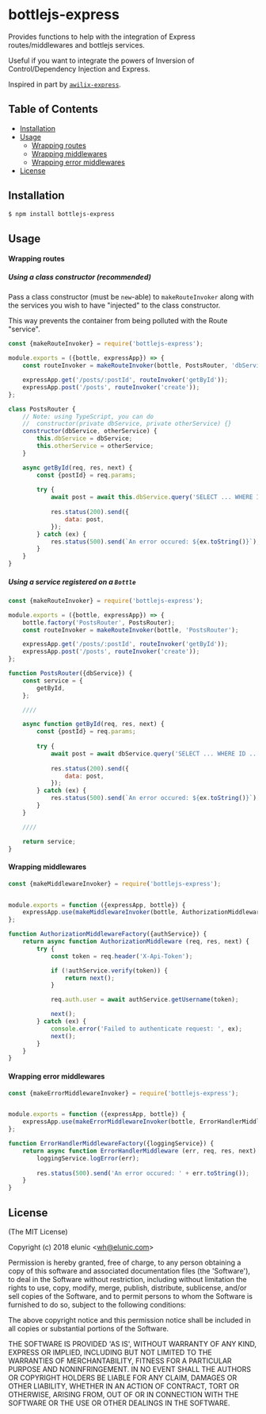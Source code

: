 # bottlejs-express

Provides functions to help with the integration of Express routes/middlewares and bottlejs services.

Useful if you want to integrate the powers of Inversion of Control/Dependency Injection and Express.

Inspired in part by [`awilix-express`](https://github.com/talyssonoc/awilix-express).

## Table of Contents

- [Installation](#installation)
- [Usage](#usage)
  * [Wrapping routes](#wrapping-routes)
  * [Wrapping middlewares](#wrapping-error-middlewares)
  * [Wrapping error middlewares](#wrapping-middlewares)
- [License](#license)


## Installation

```bash
$ npm install bottlejs-express
```


## Usage


#### Wrapping routes


##### Using a class constructor (recommended)

Pass a class constructor (must be `new`-able) to `makeRouteInvoker` along with the services
you wish to have "injected" to the class constructor.

This way prevents the container from being polluted with the Route "service".

```js
const {makeRouteInvoker} = require('bottlejs-express');

module.exports = ({bottle, expressApp}) => {
    const routeInvoker = makeRouteInvoker(bottle, PostsRouter, 'dbService', 'otherService');

    expressApp.get('/posts/:postId', routeInvoker('getById'));
    expressApp.post('/posts', routeInvoker('create'));
};

class PostsRouter {
    // Note: using TypeScript, you can do
    //  constructor(private dbService, private otherService) {}
    constructor(dbService, otherService) {
        this.dbService = dbService;
        this.otherService = otherService;
    }

    async getById(req, res, next) {
        const {postId} = req.params;
        
        try {
            await post = await this.dbService.query('SELECT ... WHERE ID ...');
            
            res.status(200).send({
                data: post,
            });
        } catch (ex) {
            res.status(500).send(`An error occured: ${ex.toString()}`);
        }
    }
}
```

##### Using a service registered on a `Bottle`

```js
const {makeRouteInvoker} = require('bottlejs-express');

module.exports = ({bottle, expressApp}) => {
    bottle.factory('PostsRouter', PostsRouter);
    const routeInvoker = makeRouteInvoker(bottle, 'PostsRouter');

    expressApp.get('/posts/:postId', routeInvoker('getById'));
    expressApp.post('/posts', routeInvoker('create'));
};

function PostsRouter({dbService}) {
    const service = {
        getById,
    };

    ////

    async function getById(req, res, next) {
        const {postId} = req.params;
        
        try {
            await post = await dbService.query('SELECT ... WHERE ID ...');
            
            res.status(200).send({
                data: post,
            });
        } catch (ex) {
            res.status(500).send(`An error occured: ${ex.toString()}`);
        }
    }

    ////

    return service;
}
```


#### Wrapping middlewares
```js
const {makeMiddlewareInvoker} = require('bottlejs-express');


module.exports = function ({expressApp, bottle}) {
    expressApp.use(makeMiddlewareInvoker(bottle, AuthorizationMiddlewareFactory));
};

function AuthorizationMiddlewareFactory({authService}) {
    return async function AuthorizationMiddleware (req, res, next) {
        try {
            const token = req.header('X-Api-Token');

            if (!authService.verify(token)) {
                return next();
            }

            req.auth.user = await authService.getUsername(token);

            next();
        } catch (ex) {
            console.error('Failed to authenticate request: ', ex);
            next();
        }
    }
}
```


#### Wrapping error middlewares
```js
const {makeErrorMiddlewareInvoker} = require('bottlejs-express');


module.exports = function ({expressApp, bottle}) {
    expressApp.use(makeErrorMiddlewareInvoker(bottle, ErrorHandlerMiddlewareFactory));
};

function ErrorHandlerMiddlewareFactory({loggingService}) {
    return async function ErrorHandlerMiddleware (err, req, res, next) {
        loggingService.logError(err);
        
        res.status(500).send('An error occured: ' + err.toString());
    }
}
```



## License

(The MIT License)

Copyright (c) 2018 elunic &lt;wh@elunic.com&gt;

Permission is hereby granted, free of charge, to any person obtaining
a copy of this software and associated documentation files (the
'Software'), to deal in the Software without restriction, including
without limitation the rights to use, copy, modify, merge, publish,
distribute, sublicense, and/or sell copies of the Software, and to
permit persons to whom the Software is furnished to do so, subject to
the following conditions:

The above copyright notice and this permission notice shall be
included in all copies or substantial portions of the Software.

THE SOFTWARE IS PROVIDED 'AS IS', WITHOUT WARRANTY OF ANY KIND,
EXPRESS OR IMPLIED, INCLUDING BUT NOT LIMITED TO THE WARRANTIES OF
MERCHANTABILITY, FITNESS FOR A PARTICULAR PURPOSE AND NONINFRINGEMENT.
IN NO EVENT SHALL THE AUTHORS OR COPYRIGHT HOLDERS BE LIABLE FOR ANY
CLAIM, DAMAGES OR OTHER LIABILITY, WHETHER IN AN ACTION OF CONTRACT,
TORT OR OTHERWISE, ARISING FROM, OUT OF OR IN CONNECTION WITH THE
SOFTWARE OR THE USE OR OTHER DEALINGS IN THE SOFTWARE.
